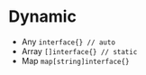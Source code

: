 # Dynamic

- Any `interface{} // auto`
- Array `[]interface{} // static`
- Map `map[string]interface{}`